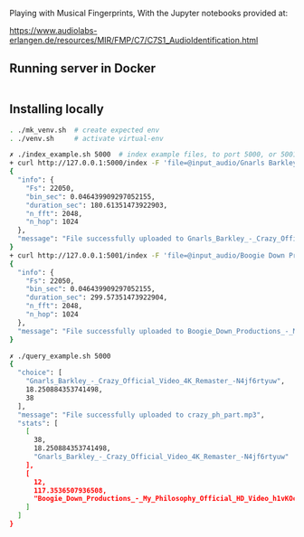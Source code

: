 
Playing with Musical Fingerprints, With the Jupyter notebooks provided at:


https://www.audiolabs-erlangen.de/resources/MIR/FMP/C7/C7S1_AudioIdentification.html



## Running server in Docker

```bash
```

## Installing locally

```bash
. ./mk_venv.sh  # create expected env
. ./venv.sh     # activate virtual-env


```


```bash
✗ ./index_example.sh 5000  # index example files, to port 5000, or 5001 in the Docker example
+ curl http://127.0.0.1:5000/index -F 'file=@input_audio/Gnarls Barkley - Crazy (Official Video) [4K Remaster] [-N4jf6rtyuw].opus'
{
  "info": {
    "Fs": 22050,
    "bin_sec": 0.046439909297052155,
    "duration_sec": 180.61351473922903,
    "n_fft": 2048,
    "n_hop": 1024
  },
  "message": "File successfully uploaded to Gnarls_Barkley_-_Crazy_Official_Video_4K_Remaster_-N4jf6rtyuw.opus"
}
+ curl http://127.0.0.1:5001/index -F 'file=@input_audio/Boogie Down Productions - My Philosophy (Official HD Video) [h1vKOchATXs].opus'
{
  "info": {
    "Fs": 22050,
    "bin_sec": 0.046439909297052155,
    "duration_sec": 299.57351473922904,
    "n_fft": 2048,
    "n_hop": 1024
  },
  "message": "File successfully uploaded to Boogie_Down_Productions_-_My_Philosophy_Official_HD_Video_h1vKOchATXs.opus"
}

✗ ./query_example.sh 5000
{
  "choice": [
    "Gnarls_Barkley_-_Crazy_Official_Video_4K_Remaster_-N4jf6rtyuw",
    18.250884353741498,
    38
  ],
  "message": "File successfully uploaded to crazy_ph_part.mp3",
  "stats": [
    [
      38,
      18.250884353741498,
      "Gnarls_Barkley_-_Crazy_Official_Video_4K_Remaster_-N4jf6rtyuw"
    ],
    [
      12,
      117.3536507936508,
      "Boogie_Down_Productions_-_My_Philosophy_Official_HD_Video_h1vKOchATXs"
    ]
  ]
}
```
